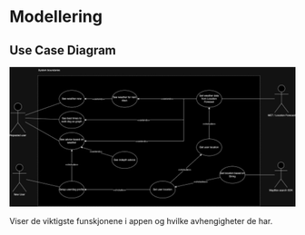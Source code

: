 

# Modellering


## Use Case Diagram
![use case diagram](docs/UseCaseDiagram.drawio.png)

Viser de viktigste funskjonene i appen og hvilke avhengigheter de har. 